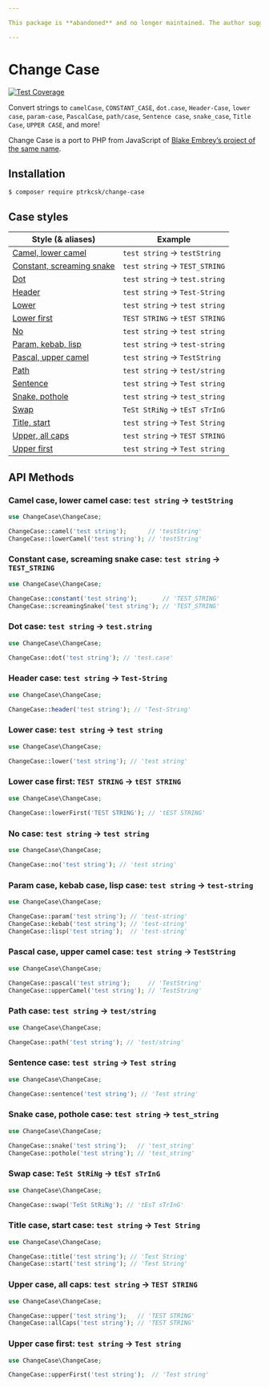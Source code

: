 ```yaml
---

This package is **abandoned** and no longer maintained. The author suggests using the [jawira/case-converter](https://packagist.org/packages/jawira/case-converter) package instead.

---
```


# Change Case

[![Test Coverage](https://api.codeclimate.com/v1/badges/68647ed49ebe92b5cad5/test_coverage)](https://codeclimate.com/github/ptrkcsk/change-case/test_coverage)

Convert strings to `camelCase`, `CONSTANT_CASE`, `dot.case`, `Header-Case`,
`lower case`, `param-case`, `PascalCase`, `path/case`, `Sentence case`,
`snake_case`, `Title Case`, `UPPER CASE`, and more!

Change Case is a port to PHP from JavaScript of [Blake Embrey’s project of the
same name](https://github.com/blakeembrey/change-case).

## Installation

```
$ composer require ptrkcsk/change-case
```

## Case styles

| Style (& aliases) | Example |
|---|---|
| [Camel, lower camel](#camel) | `test string` → `testString` |
| [Constant, screaming snake](#constant) | `test string` → `TEST_STRING` |
| [Dot](#dot) | `test string` → `test.string`|
| [Header](#header) | `test string` → `Test-String` |
| [Lower](#lower) | `test string` → `test string` |
| [Lower first](#lower-first) | `TEST STRING` → `tEST STRING` |
| [No](#no) | `test string` → `test string` |
| [Param, kebab, lisp](#param) | `test string` → `test-string` |
| [Pascal, upper camel](#pascal) | `test string` → `TestString` |
| [Path](#path) | `test string` → `test/string` |
| [Sentence](#sentence) | `test string` → `Test string` |
| [Snake, pothole](#snake) | `test string` → `test_string` |
| [Swap](#swap) | `TeSt StRiNg` → `tEsT sTrInG` |
| [Title, start](#title) | `test string` → `Test String` |
| [Upper, all caps](#upper) | `test string` → `TEST STRING` |
| [Upper first](#upper-first) | `test string` → `Test string` |

## API Methods

### <a name='camel'></a>Camel case, lower camel case: `test string` → `testString`

```php
use ChangeCase\ChangeCase;

ChangeCase::camel('test string');      // 'testString'
ChangeCase::lowerCamel('test string'); // 'testString'
```

<!-- TODO: Add link to API docs -->

### <a name='constant'></a>Constant case, screaming snake case: `test string` → `TEST_STRING`

```php
use ChangeCase\ChangeCase;

ChangeCase::constant('test string');       // 'TEST_STRING'
ChangeCase::screamingSnake('test string'); // 'TEST_STRING'
```

<!-- TODO: Add link to API docs -->

### <a name='dot'></a>Dot case: `test string` → `test.string`

```php
use ChangeCase\ChangeCase;

ChangeCase::dot('test string'); // 'test.case'
```

<!-- TODO: Add link to API docs -->

### <a name='header'></a>Header case: `test string` → `Test-String`

```php
use ChangeCase\ChangeCase;

ChangeCase::header('test string'); // 'Test-String'
```

<!-- TODO: Add link to API docs -->

### <a name='lower'></a>Lower case: `test string` → `test string`

```php
use ChangeCase\ChangeCase;

ChangeCase::lower('test string'); // 'test string'
```

<!-- TODO: Add link to API docs -->

### <a name='lower-first'></a>Lower case first: `TEST STRING` → `tEST STRING`

```php
use ChangeCase\ChangeCase;

ChangeCase::lowerFirst('TEST STRING'); // 'tEST STRING'
```

<!-- TODO: Add link to API docs -->

### <a name='no'></a>No case: `test string` → `test string`

```php
use ChangeCase\ChangeCase;

ChangeCase::no('test string'); // 'test string'
```

<!-- TODO: Add link to API docs -->

### <a name='param'></a>Param case, kebab case, lisp case: `test string` → `test-string`

```php
use ChangeCase\ChangeCase;

ChangeCase::param('test string'); // 'test-string'
ChangeCase::kebab('test string'); // 'test-string'
ChangeCase::lisp('test string');  // 'test-string'
```

<!-- TODO: Add link to API docs -->

### <a name='pascal'></a>Pascal case, upper camel case: `test string` → `TestString`

```php
use ChangeCase\ChangeCase;

ChangeCase::pascal('test string');     // 'TestString'
ChangeCase::upperCamel('test string'); // 'TestString'
```

<!-- TODO: Add link to API docs -->

### <a name='path'></a>Path case: `test string` → `test/string`

```php
use ChangeCase\ChangeCase;

ChangeCase::path('test string'); // 'test/string'
```

<!-- TODO: Add link to API docs -->

### <a name='sentence'></a>Sentence case: `test string` → `Test string`

```php
use ChangeCase\ChangeCase;

ChangeCase::sentence('test string'); // 'Test string'
```

<!-- TODO: Add link to API docs -->

### <a name='snake'></a>Snake case, pothole case: `test string` → `test_string`

```php
use ChangeCase\ChangeCase;

ChangeCase::snake('test string');   // 'test_string'
ChangeCase::pothole('test string'); // 'test_string'
```

<!-- TODO: Add link to API docs -->

### <a name='swap'></a>Swap case: `TeSt StRiNg` → `tEsT sTrInG`

```php
use ChangeCase\ChangeCase;

ChangeCase::swap('TeSt StRiNg'); // 'tEsT sTrInG'
```

<!-- TODO: Add link to API docs -->

### <a name='title'></a>Title case, start case: `test string` → `Test String`

```php
use ChangeCase\ChangeCase;

ChangeCase::title('test string'); // 'Test String'
ChangeCase::start('test string'); // 'Test String'
```

<!-- TODO: Add link to API docs -->

### <a name='upper'></a>Upper case, all caps: `test string` → `TEST STRING`

```php
use ChangeCase\ChangeCase;

ChangeCase::upper('test string');   // 'TEST STRING'
ChangeCase::allCaps('test string'); // 'TEST STRING'
```

<!-- TODO: Add link to API docs -->

### <a name='upper-first'></a>Upper case first: `test string` → `Test string`

```php
use ChangeCase\ChangeCase;

ChangeCase::upperFirst('test string');  // 'Test string'
```

<!-- TODO: Add link to API docs -->

<!-- TODO: Add URL to detailed API documentation -->
